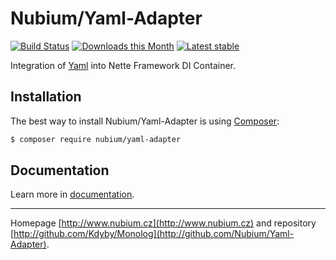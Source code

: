 Nubium/Yaml-Adapter
======

[![Build Status](https://travis-ci.org/nubium/yaml-adapter.svg?branch=master)](https://travis-ci.org/Kdyby/Monolog)
[![Downloads this Month](https://img.shields.io/packagist/dm/nubium/yaml-adapter.svg)](https://packagist.org/packages/nubium/yaml-adapter)
[![Latest stable](https://img.shields.io/packagist/v/nubium/yaml-adapter.svg)](https://packagist.org/packages/nubium/yaml-adapter)

Integration of [Yaml](https://github.com/Symfony/Yaml) into Nette Framework DI Container.

Installation
------------

The best way to install Nubium/Yaml-Adapter is using  [Composer](http://getcomposer.org/):

```sh
$ composer require nubium/yaml-adapter
```

Documentation
------------

Learn more in [documentation](https://github.com/Nubium/Yaml-Adapter/blob/master/docs/en/index.md).

-----

Homepage [http://www.nubium.cz](http://www.nubium.cz) and repository [http://github.com/Kdyby/Monolog](http://github.com/Nubium/Yaml-Adapter).
